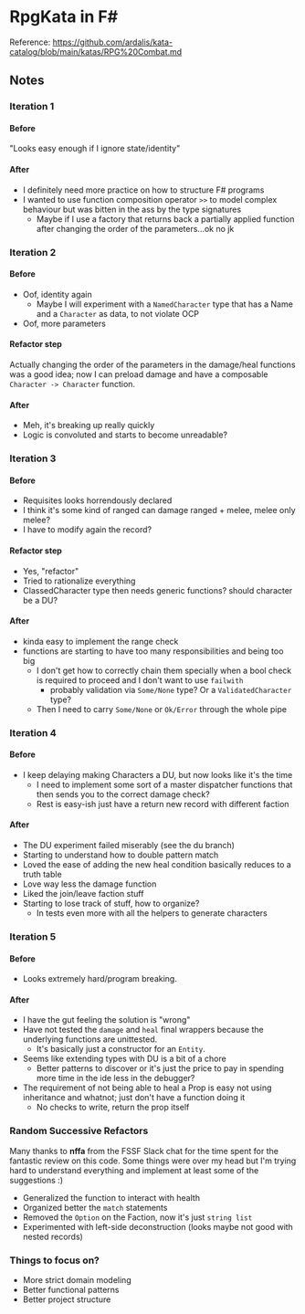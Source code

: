 # RpgKata in F#

Reference: https://github.com/ardalis/kata-catalog/blob/main/katas/RPG%20Combat.md

## Notes

### Iteration 1 

#### Before

"Looks easy enough if I ignore state/identity"

#### After

* I definitely need more practice on how to structure F# programs
* I wanted to use function composition operator `>>` to model complex behaviour but was bitten in the ass by the type signatures
  * Maybe if I use a factory that returns back a partially applied function after changing the order of the parameters...ok no jk

### Iteration 2

#### Before

* Oof, identity again
  * Maybe I will experiment with a `NamedCharacter` type that has a Name and a `Character` as data, to not violate OCP
* Oof, more parameters

#### Refactor step

Actually changing the order of the parameters in the damage/heal functions
was a good idea; now I can preload damage and have a composable `Character -> Character` function.

#### After

* Meh, it's breaking up really quickly
* Logic is convoluted and starts to become unreadable?

### Iteration 3

#### Before

* Requisites looks horrendously declared
* I think it's some kind of ranged can damage ranged + melee, melee only melee?
* I have to modify again the record?

#### Refactor step

* Yes, "refactor"
* Tried to rationalize everything
* ClassedCharacter type then needs generic functions? should character be a DU?

#### After

* kinda easy to implement the range check
* functions are starting to have too many responsibilities and being too big
  * I don't get how to correctly chain them specially when a bool check is required to proceed and I don't want to use `failwith`
    * probably validation via `Some/None` type? Or a `ValidatedCharacter` type?
  * Then I need to carry `Some/None` or `Ok/Error` through the whole pipe

### Iteration 4

#### Before

* I keep delaying making Characters a DU, but now looks like it's the time
  * I need to implement some sort of a master dispatcher functions that then sends you to the correct damage check?
  * Rest is easy-ish just have a return new record with different faction

#### After

* The DU experiment failed miserably (see the du branch)
* Starting to understand how to double pattern match
* Loved the ease of adding the new heal condition basically reduces to a truth table
* Love way less the damage function
* Liked the join/leave faction stuff
* Starting to lose track of stuff, how to organize?
  * In tests even more with all the helpers to generate characters

### Iteration 5

#### Before

* Looks extremely hard/program breaking.

#### After

* I have the gut feeling the solution is "wrong"
* Have not tested the `damage` and `heal` final wrappers because the underlying functions are unittested.
  * It's basically just a constructor for an `Entity`.
* Seems like extending types with DU is a bit of a chore
  * Better patterns to discover or it's just the price to pay in spending more time in the ide less in the debugger?
* The requirement of not being able to heal a Prop is easy not using inheritance and whatnot; just don't have a function doing it
  * No checks to write, return the prop itself

### Random Successive Refactors

Many thanks to **nffa** from the FSSF Slack chat for the time spent for the
fantastic review on this code. Some things were over my head but I'm trying
hard to understand everything and implement at least some of the suggestions :)

* Generalized the function to interact with health
* Organized better the `match` statements
* Removed the `Option` on the Faction, now it's just `string list`
* Experimented with left-side deconstruction (looks maybe not good with nested records)

### Things to focus on?

* More strict domain modeling
* Better functional patterns
* Better project structure

